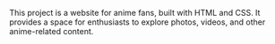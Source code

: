 This project is a website for anime fans, built with HTML and CSS. It provides a space for enthusiasts to explore photos, videos, and other anime-related content.
